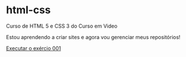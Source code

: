 # html-css
 Curso de HTML 5 e CSS 3 do Curso em Video

 Estou aprendendo a criar sites e agora vou gerenciar meus repositórios!

 <a href = "https://leonardo-dev-br.github.io/html-css/exercios/ex001/index.html">Executar o exércio 001</a>
